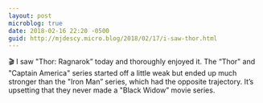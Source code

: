 ```yaml
---
layout: post
microblog: true
date: 2018-02-16 22:20 -0500
guid: http://mjdescy.micro.blog/2018/02/17/i-saw-thor.html
---
```

🎬 I saw "Thor: Ragnarok” today and thoroughly enjoyed it. The “Thor" and "Captain America" series started off a little weak but ended up much stronger than the "Iron Man” series, which had the opposite trajectory. It’s upsetting that they never made a "Black Widow” movie series.
